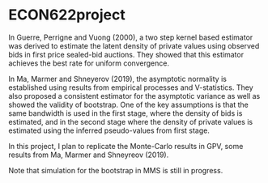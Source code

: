 # ECON622project
 In Guerre, Perrigne and Vuong (2000), a two step kernel based estimator was derived to estimate the latent density of private values using observed bids in first price sealed-bid auctions. They showed that this estimator achieves the best rate for uniform convergence. 

In Ma, Marmer and Shneyerov (2019), the asymptotic normality is established using results from empirical processes and V-statistics. They also proposed a consistent estimator for the asymptotic variance as well as showed the validity of bootstrap. One of the key assumptions is that the same bandwidth is used in the first stage, where the density of bids is estimated, and in the second stage where the density of private values is estimated using the inferred pseudo-values from first stage. 

In this project, I plan to replicate the Monte-Carlo results in GPV, some results from Ma, Marmer and Shneyreov (2019). 

Note that simulation for the bootstrap in MMS is still in progress.

